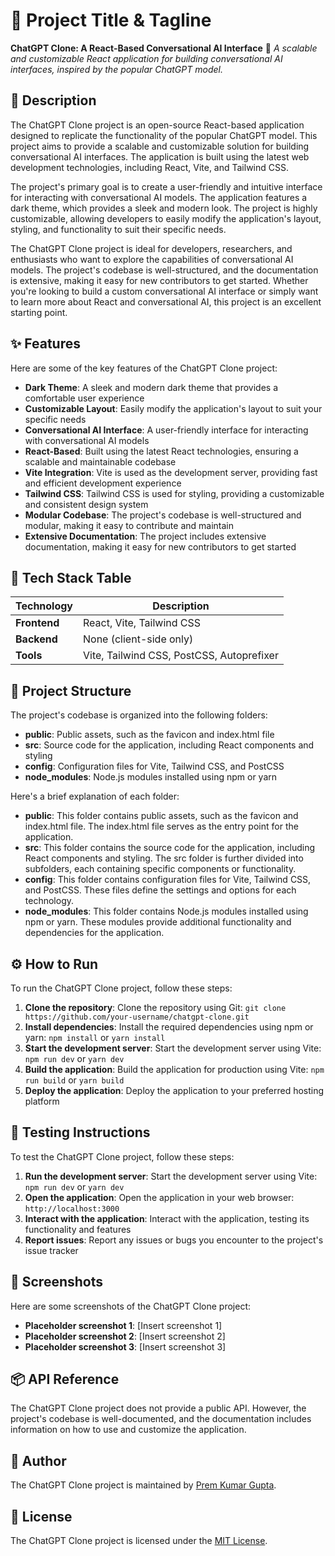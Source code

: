 🚀 Project Title & Tagline
=========================
**ChatGPT Clone: A React-Based Conversational AI Interface** 🤖
*A scalable and customizable React application for building conversational AI interfaces, inspired by the popular ChatGPT model.*

📖 Description
---------------
The ChatGPT Clone project is an open-source React-based application designed to replicate the functionality of the popular ChatGPT model. This project aims to provide a scalable and customizable solution for building conversational AI interfaces. The application is built using the latest web development technologies, including React, Vite, and Tailwind CSS.

The project's primary goal is to create a user-friendly and intuitive interface for interacting with conversational AI models. The application features a dark theme, which provides a sleek and modern look. The project is highly customizable, allowing developers to easily modify the application's layout, styling, and functionality to suit their specific needs.

The ChatGPT Clone project is ideal for developers, researchers, and enthusiasts who want to explore the capabilities of conversational AI models. The project's codebase is well-structured, and the documentation is extensive, making it easy for new contributors to get started. Whether you're looking to build a custom conversational AI interface or simply want to learn more about React and conversational AI, this project is an excellent starting point.

✨ Features
-----------
Here are some of the key features of the ChatGPT Clone project:
* **Dark Theme**: A sleek and modern dark theme that provides a comfortable user experience
* **Customizable Layout**: Easily modify the application's layout to suit your specific needs
* **Conversational AI Interface**: A user-friendly interface for interacting with conversational AI models
* **React-Based**: Built using the latest React technologies, ensuring a scalable and maintainable codebase
* **Vite Integration**: Vite is used as the development server, providing fast and efficient development experience
* **Tailwind CSS**: Tailwind CSS is used for styling, providing a customizable and consistent design system
* **Modular Codebase**: The project's codebase is well-structured and modular, making it easy to contribute and maintain
* **Extensive Documentation**: The project includes extensive documentation, making it easy for new contributors to get started

🧰 Tech Stack Table
-------------------
| Technology | Description |
| --- | --- |
| **Frontend** | React, Vite, Tailwind CSS |
| **Backend** | None (client-side only) |
| **Tools** | Vite, Tailwind CSS, PostCSS, Autoprefixer |

📁 Project Structure
-------------------
The project's codebase is organized into the following folders:
* **public**: Public assets, such as the favicon and index.html file
* **src**: Source code for the application, including React components and styling
* **config**: Configuration files for Vite, Tailwind CSS, and PostCSS
* **node_modules**: Node.js modules installed using npm or yarn

Here's a brief explanation of each folder:
* **public**: This folder contains public assets, such as the favicon and index.html file. The index.html file serves as the entry point for the application.
* **src**: This folder contains the source code for the application, including React components and styling. The src folder is further divided into subfolders, each containing specific components or functionality.
* **config**: This folder contains configuration files for Vite, Tailwind CSS, and PostCSS. These files define the settings and options for each technology.
* **node_modules**: This folder contains Node.js modules installed using npm or yarn. These modules provide additional functionality and dependencies for the application.

⚙️ How to Run
---------------
To run the ChatGPT Clone project, follow these steps:
1. **Clone the repository**: Clone the repository using Git: `git clone https://github.com/your-username/chatgpt-clone.git`
2. **Install dependencies**: Install the required dependencies using npm or yarn: `npm install` or `yarn install`
3. **Start the development server**: Start the development server using Vite: `npm run dev` or `yarn dev`
4. **Build the application**: Build the application for production using Vite: `npm run build` or `yarn build`
5. **Deploy the application**: Deploy the application to your preferred hosting platform

🧪 Testing Instructions
------------------------
To test the ChatGPT Clone project, follow these steps:
1. **Run the development server**: Start the development server using Vite: `npm run dev` or `yarn dev`
2. **Open the application**: Open the application in your web browser: `http://localhost:3000`
3. **Interact with the application**: Interact with the application, testing its functionality and features
4. **Report issues**: Report any issues or bugs you encounter to the project's issue tracker

📸 Screenshots
---------------
Here are some screenshots of the ChatGPT Clone project:
* **Placeholder screenshot 1**: [Insert screenshot 1]
* **Placeholder screenshot 2**: [Insert screenshot 2]
* **Placeholder screenshot 3**: [Insert screenshot 3]

📦 API Reference
-----------------
The ChatGPT Clone project does not provide a public API. However, the project's codebase is well-documented, and the documentation includes information on how to use and customize the application.

👤 Author
--------
The ChatGPT Clone project is maintained by [Prem Kumar Gupta](https://github.com/PremKrGuptaOp/human_Welfare/).

📝 License
--------
The ChatGPT Clone project is licensed under the [MIT License](https://opensource.org/licenses/MIT).
